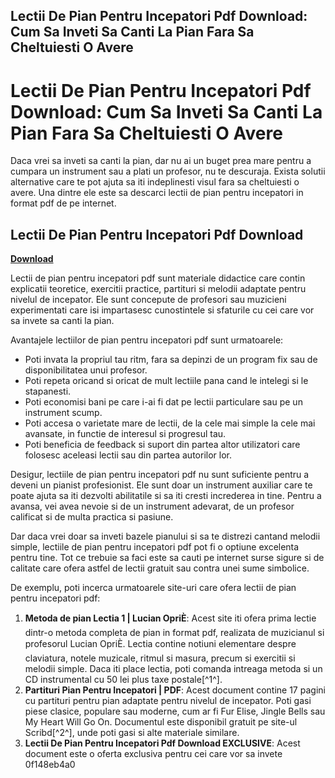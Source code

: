 ## Lectii De Pian Pentru Incepatori Pdf Download: Cum Sa Inveti Sa Canti La Pian Fara Sa Cheltuiesti O Avere

  
# Lectii De Pian Pentru Incepatori Pdf Download: Cum Sa Inveti Sa Canti La Pian Fara Sa Cheltuiesti O Avere
  
Daca vrei sa inveti sa canti la pian, dar nu ai un buget prea mare pentru a cumpara un instrument sau a plati un profesor, nu te descuraja. Exista solutii alternative care te pot ajuta sa iti indeplinesti visul fara sa cheltuiesti o avere. Una dintre ele este sa descarci lectii de pian pentru incepatori in format pdf de pe internet.
 
## Lectii De Pian Pentru Incepatori Pdf Download


[**Download**](https://www.google.com/url?q=https%3A%2F%2Furlgoal.com%2F2tLdpH&sa=D&sntz=1&usg=AOvVaw3fcbN3Grb4ZM3JPq4-BHY-)

  
Lectii de pian pentru incepatori pdf sunt materiale didactice care contin explicatii teoretice, exercitii practice, partituri si melodii adaptate pentru nivelul de incepator. Ele sunt concepute de profesori sau muzicieni experimentati care isi impartasesc cunostintele si sfaturile cu cei care vor sa invete sa canti la pian.
  
Avantajele lectiilor de pian pentru incepatori pdf sunt urmatoarele:
  
- Poti invata la propriul tau ritm, fara sa depinzi de un program fix sau de disponibilitatea unui profesor.
- Poti repeta oricand si oricat de mult lectiile pana cand le intelegi si le stapanesti.
- Poti economisi bani pe care i-ai fi dat pe lectii particulare sau pe un instrument scump.
- Poti accesa o varietate mare de lectii, de la cele mai simple la cele mai avansate, in functie de interesul si progresul tau.
- Poti beneficia de feedback si suport din partea altor utilizatori care folosesc aceleasi lectii sau din partea autorilor lor.

Desigur, lectiile de pian pentru incepatori pdf nu sunt suficiente pentru a deveni un pianist profesionist. Ele sunt doar un instrument auxiliar care te poate ajuta sa iti dezvolti abilitatile si sa iti cresti increderea in tine. Pentru a avansa, vei avea nevoie si de un instrument adevarat, de un profesor calificat si de multa practica si pasiune.
  
Dar daca vrei doar sa inveti bazele pianului si sa te distrezi cantand melodii simple, lectiile de pian pentru incepatori pdf pot fi o optiune excelenta pentru tine. Tot ce trebuie sa faci este sa cauti pe internet surse sigure si de calitate care ofera astfel de lectii gratuit sau contra unei sume simbolice.
  
De exemplu, poti incerca urmatoarele site-uri care ofera lectii de pian pentru incepatori pdf:

1. **Metoda de pian Lectia 1 | Lucian OpriÈ**: Acest site iti ofera prima lectie dintr-o metoda completa de pian in format pdf, realizata de muzicianul si profesorul Lucian OpriÈ. Lectia contine notiuni elementare despre claviatura, notele muzicale, ritmul si masura, precum si exercitii si melodii simple. Daca iti place lectia, poti comanda intreaga metoda si un CD instrumental cu 50 lei plus taxe postale[^1^].
2. **Partituri Pian Pentru Incepatori | PDF**: Acest document contine 17 pagini cu partituri pentru pian adaptate pentru nivelul de incepator. Poti gasi piese clasice, populare sau moderne, cum ar fi Fur Elise, Jingle Bells sau My Heart Will Go On. Documentul este disponibil gratuit pe site-ul Scribd[^2^], unde poti gasi si alte materiale similare.
3. **Lectii De Pian Pentru Incepatori Pdf Download EXCLUSIVE**: Acest document este o oferta exclusiva pentru cei care vor sa invete 0f148eb4a0
